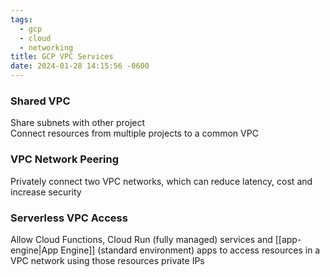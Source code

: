 ```yaml
---
tags:
  - gcp
  - cloud
  - networking
title: GCP VPC Services
date: 2024-01-28 14:15:56 -0600
---
```


### Shared VPC
Share subnets with other project  
Connect resources from multiple projects to a common VPC

### VPC Network Peering
Privately connect two VPC networks, which can reduce latency, cost and increase security

### Serverless VPC Access
Allow Cloud Functions, Cloud Run (fully managed) services and [[app-engine|App Engine]] (standard environment) apps to access resources in a VPC network using those resources private IPs
